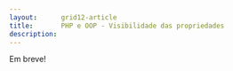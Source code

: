 ```yaml
---
layout:      grid12-article
title:       PHP e OOP - Visibilidade das propriedades
description: 
---
```


Em breve!
